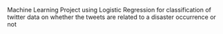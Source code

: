 Machine Learning Project using Logistic Regression for classification of twitter data on whether the tweets are related to a disaster occurrence or not
